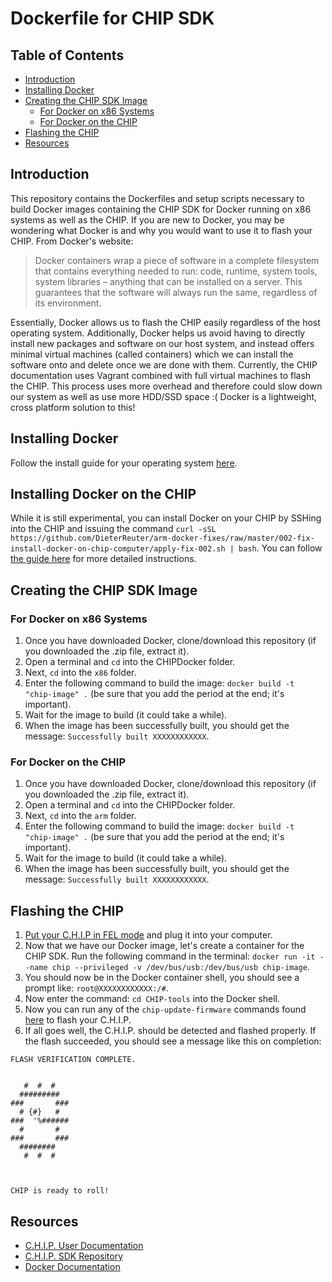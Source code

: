 # Dockerfile for CHIP SDK

## Table of Contents
- [Introduction](#introduction)
- [Installing Docker](#installing-docker)
- [Creating the CHIP SDK Image](#creating-the-chip-sdk-image)
    - [For Docker on x86 Systems](#for-docker-on-x86-systems)
    - [For Docker on the CHIP](#for-docker-on-the-chip)
- [Flashing the CHIP](#flashing-the-chip)
- [Resources](#resources)

## Introduction
This repository contains the Dockerfiles and setup scripts necessary to build Docker images containing the CHIP SDK for Docker running on x86 systems as well as the CHIP. If you are new to Docker, you may be wondering what Docker is and why you would want to use it to flash your CHIP. From Docker's website:
> Docker containers wrap a piece of software in a complete filesystem that contains everything needed to run: code, runtime, system tools, system libraries – anything that can be installed on a server. This guarantees that the software will always run the same, regardless of its environment.

Essentially, Docker allows us to flash the CHIP easily regardless of the host operating system. Additionally, Docker helps us avoid having to directly install new packages and software on our host system, and instead offers minimal virtual machines (called containers) which we can install the software onto and delete once we are done with them. Currently, the CHIP documentation uses Vagrant combined with full virtual machines to flash the CHIP. This process uses more overhead and therefore could slow down our system as well as use more HDD/SSD space :( Docker is a lightweight, cross platform solution to this!

## Installing Docker
Follow the install guide for your operating system [here](https://www.docker.com/products/overview#/install_the_platform).

## Installing Docker on the CHIP
While it is still experimental, you can install Docker on your CHIP by SSHing into the CHIP and issuing the command `curl -sSL https://github.com/DieterReuter/arm-docker-fixes/raw/master/002-fix-install-docker-on-chip-computer/apply-fix-002.sh | bash`. You can follow [the guide here](http://blog.hypriot.com/post/install-docker-on-chip-computer/) for more detailed instructions.

## Creating the CHIP SDK Image

### For Docker on x86 Systems
1. Once you have downloaded Docker, clone/download this repository (if you downloaded the .zip file, extract it).
2. Open a terminal and `cd` into the CHIPDocker folder.
3. Next, `cd` into the `x86` folder.
4. Enter the following command to build the image: `docker build -t "chip-image" .` (be sure that you add the period at the end; it's important).
5. Wait for the image to build (it could take a while).
6. When the image has been successfully built, you should get the message: `Successfully built XXXXXXXXXXXX`.

### For Docker on the CHIP
1. Once you have downloaded Docker, clone/download this repository (if you downloaded the .zip file, extract it).
2. Open a terminal and `cd` into the CHIPDocker folder.
3. Next, `cd` into the `arm` folder.
4. Enter the following command to build the image: `docker build -t "chip-image" .` (be sure that you add the period at the end; it's important).
5. Wait for the image to build (it could take a while).
6. When the image has been successfully built, you should get the message: `Successfully built XXXXXXXXXXXX`.

## Flashing the CHIP
1. [Put your C.H.I.P in FEL mode](http://docs.getchip.com/chip.html#instructions) and plug it into your computer.
2. Now that we have our Docker image, let's create a container for the CHIP SDK. Run the following command in the terminal: `docker run -it --name chip --privileged -v /dev/bus/usb:/dev/bus/usb chip-image`.
3. You should now be in the Docker container shell, you should see a prompt like: `root@XXXXXXXXXXXX:/#`.
4. Now enter the command: `cd CHIP-tools` into the Docker shell.
5. Now you can run any of the `chip-update-firmware` commands found [here](https://github.com/NextThingCo/CHIP-SDK) to flash your C.H.I.P.
6. If all goes well, the C.H.I.P. should be detected and flashed properly. If the flash succeeded, you should see a message like this on completion:

```
FLASH VERIFICATION COMPLETE.


   #  #  #
  #########
###       ###
  # {#}   #
###  '%######
  #       #
###       ###
  ########
   #  #  #



CHIP is ready to roll!
```

## Resources
- [C.H.I.P. User Documentation](http://docs.getchip.com/chip.html)
- [C.H.I.P. SDK Repository](https://github.com/NextThingCo/CHIP-SDK#help-section)
- [Docker Documentation](https://docs.docker.com/)
